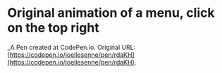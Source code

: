 # Original animation of a menu, click on the top right
 _A Pen created at CodePen.io. Original URL: [https://codepen.io/joellesenne/pen/rdaKH](https://codepen.io/joellesenne/pen/rdaKH).

 